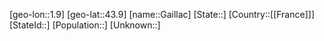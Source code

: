 ﻿---
location: [43.9,1.9]
mapzoom: [7,12] 
mapmarker: city 
type: City
tags:
- geo/City


SpocWebEntityId: 30340
isDeleted: false
confidential: public

---
[geo-lon::1.9]
[geo-lat::43.9]
[name::Gaillac]
[State::]
[Country::[[France]]]
[StateId::]
[Population::]
[Unknown::]

